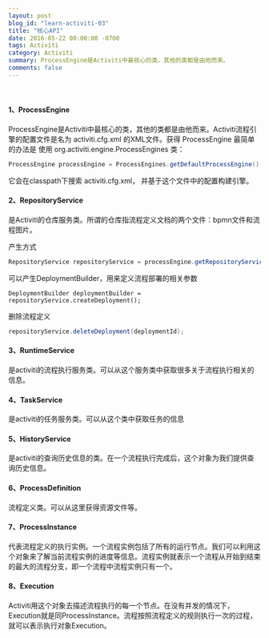 ```yaml
---
layout: post
blog_id: "learn-activiti-03"
title: "核心API"
date: 2016-05-22 00:00:00 -0700
tags: Activiti
category: Activiti
summary: ProcessEngine是Activiti中最核心的类，其他的类都是由他而来。
comments: false
---
```

<br>

#### 1、ProcessEngine

ProcessEngine是Activiti中最核心的类，其他的类都是由他而来。Activiti流程引擎的配置文件是名为 activiti.cfg.xml 的XML文件。获得 ProcessEngine 最简单的办法是 使用 org.activiti.engine.ProcessEngines 类：

```java
ProcessEngine processEngine = ProcessEngines.getDefaultProcessEngine()
```

它会在classpath下搜索 activiti.cfg.xml， 并基于这个文件中的配置构建引擎。 

#### 2、RepositoryService

是Activiti的仓库服务类。所谓的仓库指流程定义文档的两个文件：bpmn文件和流程图片。

产生方式

```java
RepositoryService repositoryService = processEngine.getRepositoryService();
```

可以产生DeploymentBuilder，用来定义流程部署的相关参数

```
DeploymentBuilder deploymentBuilder = repositoryService.createDeployment();
```

删除流程定义

```java
repositoryService.deleteDeployment(deploymentId);
```

#### 3、RuntimeService

是activiti的流程执行服务类。可以从这个服务类中获取很多关于流程执行相关的信息。

#### 4、TaskService

是activiti的任务服务类。可以从这个类中获取任务的信息

#### 5、HistoryService

是activiti的查询历史信息的类。在一个流程执行完成后，这个对象为我们提供查询历史信息。

#### 6、ProcessDefinition

流程定义类。可以从这里获得资源文件等。

#### 7、ProcessInstance

代表流程定义的执行实例。一个流程实例包括了所有的运行节点。我们可以利用这个对象来了解当前流程实例的进度等信息。流程实例就表示一个流程从开始到结束的最大的流程分支，即一个流程中流程实例只有一个。

#### 8、Execution

Activiti用这个对象去描述流程执行的每一个节点。在没有并发的情况下，Execution就是同ProcessInstance。流程按照流程定义的规则执行一次的过程，就可以表示执行对象Execution。
